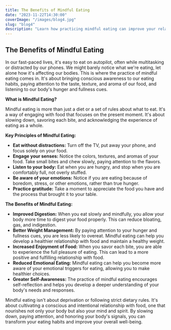 ```yaml
---
title: The Benefits of Mindful Eating
date: "2023-11-22T14:30:00"
coverImage: "/images/blog4.jpg"
slug: "blog4"
description: "Learn how practicing mindful eating can improve your relationship with food and your overall well-being."
---
```

## The Benefits of Mindful Eating

In our fast-paced lives, it's easy to eat on autopilot, often while multitasking or distracted by our phones. We might barely notice what we're eating, let alone how it's affecting our bodies. This is where the practice of mindful eating comes in. It's about bringing conscious awareness to our eating habits, paying attention to the taste, texture, and aroma of our food, and listening to our body's hunger and fullness cues.

**What is Mindful Eating?**

Mindful eating is more than just a diet or a set of rules about what to eat. It's a way of engaging with food that focuses on the present moment. It's about slowing down, savoring each bite, and acknowledging the experience of eating as a whole.

**Key Principles of Mindful Eating:**

* **Eat without distractions:** Turn off the TV, put away your phone, and focus solely on your food.
* **Engage your senses:** Notice the colors, textures, and aromas of your food. Take small bites and chew slowly, paying attention to the flavors.
* **Listen to your body:** Eat when you are hungry, and stop when you are comfortably full, not overly stuffed.
* **Be aware of your emotions:** Notice if you are eating because of boredom, stress, or other emotions, rather than true hunger.
* **Practice gratitude:** Take a moment to appreciate the food you have and the process that brought it to your table.

**The Benefits of Mindful Eating:**

* **Improved Digestion:** When you eat slowly and mindfully, you allow your body more time to digest your food properly. This can reduce bloating, gas, and indigestion.
* **Better Weight Management:** By paying attention to your hunger and fullness cues, you are less likely to overeat. Mindful eating can help you develop a healthier relationship with food and maintain a healthy weight.
* **Increased Enjoyment of Food:** When you savor each bite, you are able to experience the full pleasure of eating. This can lead to a more positive and fulfilling relationship with food.
* **Reduced Emotional Eating:** Mindful eating can help you become more aware of your emotional triggers for eating, allowing you to make healthier choices.
* **Greater Self-Awareness:** The practice of mindful eating encourages self-reflection and helps you develop a deeper understanding of your body's needs and responses.

Mindful eating isn't about deprivation or following strict dietary rules. It's about cultivating a conscious and intentional relationship with food, one that nourishes not only your body but also your mind and spirit. By slowing down, paying attention, and honoring your body's signals, you can transform your eating habits and improve your overall well-being.